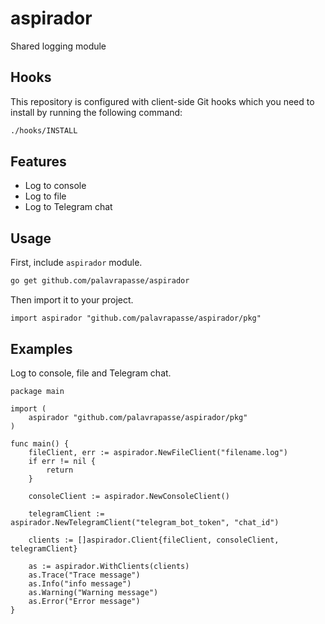 # aspirador

Shared logging module

## Hooks

This repository is configured with client-side Git hooks which you need to install by running the following command:

```bash
./hooks/INSTALL
```

## Features

- Log to console
- Log to file
- Log to Telegram chat


## Usage

First, include `aspirador` module.

```bash
go get github.com/palavrapasse/aspirador
```

Then import it to your project.

```golang
import aspirador "github.com/palavrapasse/aspirador/pkg"
```


## Examples

Log to console, file and Telegram chat.

```golang
package main

import (
	aspirador "github.com/palavrapasse/aspirador/pkg"
)

func main() {
	fileClient, err := aspirador.NewFileClient("filename.log")
	if err != nil {
		return
	}

	consoleClient := aspirador.NewConsoleClient()

	telegramClient := aspirador.NewTelegramClient("telegram_bot_token", "chat_id")

	clients := []aspirador.Client{fileClient, consoleClient, telegramClient}

	as := aspirador.WithClients(clients)
	as.Trace("Trace message")
	as.Info("info message")
	as.Warning("Warning message")
	as.Error("Error message")
}
```